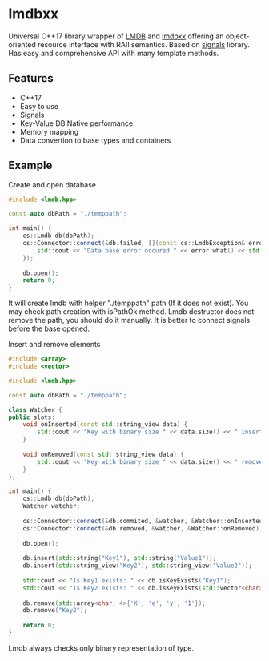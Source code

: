 # lmdbxx
Universal C++17 library wrapper of [LMDB](https://github.com/LMDB/lmdb) and [lmdbxx](https://github.com/drycpp/lmdbxx) offering an object-oriented resource interface with RAII semantics. Based on [signals](https://github.com/Instand/signals) library. Has easy and comprehensive API with many template methods.

## Features

- C++17
- Easy to use
- Signals
- Key-Value DB Native performance
- Memory mapping
- Data convertion to base types and containers

## Example

Create and open database
```cpp
#include <lmdb.hpp>

const auto dbPath = "./temppath";

int main() {
    cs::Lmdb db(dbPath);
    cs::Connector::connect(&db.failed, [](const cs::LmdbException& error){
        std::cout << "Data base error occured " << error.what() << std::endl;
    });
    
    db.open();    
    return 0;
}
```
It will create lmdb with helper "./temppath" path (If it does not exist).
You may check path creation with isPathOk method. Lmdb destructor does not remove the path, you should do it manually.
It is better to connect signals before the base opened.

Insert and remove elements
```cpp
#include <array>
#include <vector>

#include <lmdb.hpp>

const auto dbPath = "./temppath";

class Watcher {
public slots:
    void onInserted(const std::string_view data) {
        std::cout << "Key with binary size " << data.size() << " inserted\n";
    }
    
    void onRemoved(const std::string_view data) {
        std::cout << "Key with binary size " << data.size() << " removed\n";
    }
};

int main() {
    cs::Lmdb db(dbPath);
    Watcher watcher;
    
    cs::Connector::connect(&db.commited, &watcher, &Watcher::onInserted);
    cs::Connector::connect(&db.removed, &watcher, &Watcher::onRemoved);
    
    db.open();
    
    db.insert(std::string("Key1"), std::string("Value1"));
    db.insert(std::string_view("Key2"), std::string_view("Value2"));
    
    std::cout << "Is Key1 exists: " << db.isKeyExists("Key1");
    std::cout << "Is Key2 exists: " << db.isKeyExists(std::vector<char>{'K', 'e', 'y', '2'});
    
    db.remove(std::array<char, 4>{'K', 'e', 'y', '1'});
    db.remove("Key2");
    
    return 0;
}
```
Lmdb always checks only binary representation of type.
